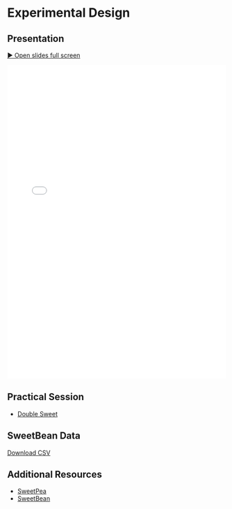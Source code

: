 # Experimental Design


## Presentation

<p>
  <a href="../../../practical-sessions/experimental-design/slides/index.html"
     target="_blank" rel="noopener">
    ▶️ Open slides full screen
  </a>
</p>

<iframe
  src="../../../practical-sessions/experimental-design/slides/index.html"
  width="100%" height="720" style="border:0;"
  allow="fullscreen"
  allowfullscreen>
</iframe>

## Practical Session

- [Double Sweet](double-sweet-experimental-design.ipynb)

## SweetBean Data

<a href="https://github.com/AutoResearch/ASDMB-Workshop/blob/content/practical-sessions/experimental-design//data.csv" download>Download CSV</a>


## Additional Resources

- [SweetPea](https://sweetpea.ai/)
- [SweetBean](https://autoresearch.github.io/sweetbean/)

